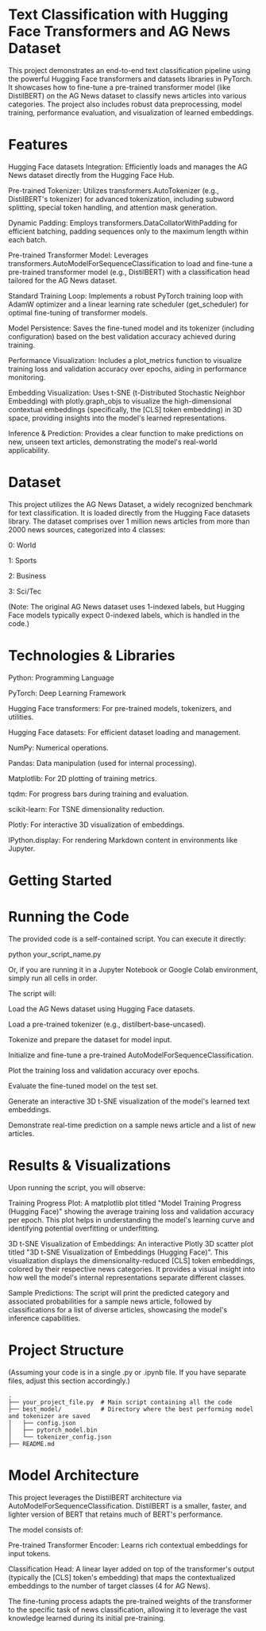# Text Classification with Hugging Face Transformers and AG News Dataset

This project demonstrates an end-to-end text classification pipeline using the powerful Hugging Face transformers and datasets libraries in PyTorch. It showcases how to fine-tune a pre-trained transformer model (like DistilBERT) on the AG News dataset to classify news articles into various categories. The project also includes robust data preprocessing, model training, performance evaluation, and visualization of learned embeddings.

# Features

Hugging Face datasets Integration: Efficiently loads and manages the AG News dataset directly from the Hugging Face Hub.

Pre-trained Tokenizer: Utilizes transformers.AutoTokenizer (e.g., DistilBERT's tokenizer) for advanced tokenization, including subword splitting, special token handling, and attention mask generation.

Dynamic Padding: Employs transformers.DataCollatorWithPadding for efficient batching, padding sequences only to the maximum length within each batch.

Pre-trained Transformer Model: Leverages transformers.AutoModelForSequenceClassification to load and fine-tune a pre-trained transformer model (e.g., DistilBERT) with a classification head tailored for the AG News dataset.

Standard Training Loop: Implements a robust PyTorch training loop with AdamW optimizer and a linear learning rate scheduler (get_scheduler) for optimal fine-tuning of transformer models.

Model Persistence: Saves the fine-tuned model and its tokenizer (including configuration) based on the best validation accuracy achieved during training.

Performance Visualization: Includes a plot_metrics function to visualize training loss and validation accuracy over epochs, aiding in performance monitoring.

Embedding Visualization: Uses t-SNE (t-Distributed Stochastic Neighbor Embedding) with plotly.graph_objs to visualize the high-dimensional contextual embeddings (specifically, the [CLS] token embedding) in 3D space, providing insights into the model's learned representations.

Inference & Prediction: Provides a clear function to make predictions on new, unseen text articles, demonstrating the model's real-world applicability.


# Dataset
This project utilizes the AG News Dataset, a widely recognized benchmark for text classification. It is loaded directly from the Hugging Face datasets library. The dataset comprises over 1 million news articles from more than 2000 news sources, categorized into 4 classes:

0: World

1: Sports

2: Business

3: Sci/Tec

(Note: The original AG News dataset uses 1-indexed labels, but Hugging Face models typically expect 0-indexed labels, which is handled in the code.)

# Technologies & Libraries
Python: Programming Language

PyTorch: Deep Learning Framework

Hugging Face transformers: For pre-trained models, tokenizers, and utilities.

Hugging Face datasets: For efficient dataset loading and management.

NumPy: Numerical operations.

Pandas: Data manipulation (used for internal processing).

Matplotlib: For 2D plotting of training metrics.

tqdm: For progress bars during training and evaluation.

scikit-learn: For TSNE dimensionality reduction.

Plotly: For interactive 3D visualization of embeddings.

IPython.display: For rendering Markdown content in environments like Jupyter.

# Getting Started


# Running the Code
The provided code is a self-contained script. You can execute it directly:

python your_script_name.py


Or, if you are running it in a Jupyter Notebook or Google Colab environment, simply run all cells in order.

The script will:

Load the AG News dataset using Hugging Face datasets.

Load a pre-trained tokenizer (e.g., distilbert-base-uncased).

Tokenize and prepare the dataset for model input.

Initialize and fine-tune a pre-trained AutoModelForSequenceClassification.

Plot the training loss and validation accuracy over epochs.

Evaluate the fine-tuned model on the test set.

Generate an interactive 3D t-SNE visualization of the model's learned text embeddings.

Demonstrate real-time prediction on a sample news article and a list of new articles.

# Results & Visualizations
Upon running the script, you will observe:

Training Progress Plot: A matplotlib plot titled "Model Training Progress (Hugging Face)" showing the average training loss and validation accuracy per epoch. This plot helps in understanding the model's learning curve and identifying potential overfitting or underfitting.

3D t-SNE Visualization of Embeddings: An interactive Plotly 3D scatter plot titled "3D t-SNE Visualization of Embeddings (Hugging Face)". This visualization displays the dimensionality-reduced [CLS] token embeddings, colored by their respective news categories. It provides a visual insight into how well the model's internal representations separate different classes.

Sample Predictions: The script will print the predicted category and associated probabilities for a sample news article, followed by classifications for a list of diverse articles, showcasing the model's inference capabilities.

# Project Structure
(Assuming your code is in a single .py or .ipynb file. If you have separate files, adjust this section accordingly.)

```
.
├── your_project_file.py  # Main script containing all the code
├── best_model/           # Directory where the best performing model and tokenizer are saved
│   ├── config.json
│   ├── pytorch_model.bin
│   └── tokenizer_config.json
├── README.md   
```

# Model Architecture 
This project leverages the DistilBERT architecture via AutoModelForSequenceClassification. DistilBERT is a smaller, faster, and lighter version of BERT that retains much of BERT's performance.

The model consists of:

Pre-trained Transformer Encoder: Learns rich contextual embeddings for input tokens.

Classification Head: A linear layer added on top of the transformer's output (typically the [CLS] token's embedding) that maps the contextualized embeddings to the number of target classes (4 for AG News).

The fine-tuning process adapts the pre-trained weights of the transformer to the specific task of news classification, allowing it to leverage the vast knowledge learned during its initial pre-training.
